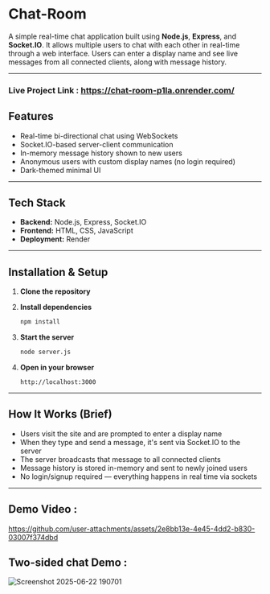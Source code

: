 # Chat-Room

A simple real-time chat application built using **Node.js**, **Express**, and **Socket.IO**. It allows multiple users to chat with each other in real-time through a web interface. Users can enter a display name and see live messages from all connected clients, along with message history.

---

### Live Project Link : https://chat-room-p1la.onrender.com/

## Features

- Real-time bi-directional chat using WebSockets
- Socket.IO-based server-client communication
- In-memory message history shown to new users
- Anonymous users with custom display names (no login required)
- Dark-themed minimal UI

---

## Tech Stack

- **Backend:** Node.js, Express, Socket.IO
- **Frontend:** HTML, CSS, JavaScript
- **Deployment:** Render

---

## Installation & Setup

1. **Clone the repository**

2. **Install dependencies**
   ```bash
   npm install
   ```

3. **Start the server**
   ```bash
   node server.js
   ```

4. **Open in your browser**
   ```
   http://localhost:3000
   ```

---

## How It Works (Brief)

- Users visit the site and are prompted to enter a display name
- When they type and send a message, it's sent via Socket.IO to the server
- The server broadcasts that message to all connected clients
- Message history is stored in-memory and sent to newly joined users
- No login/signup required — everything happens in real time via sockets

---

## Demo Video :

https://github.com/user-attachments/assets/2e8bb13e-4e45-4dd2-b830-03007f374dbd

## Two-sided chat Demo :

![Screenshot 2025-06-22 190701](https://github.com/user-attachments/assets/2a66593a-5756-4442-9518-efb8b833600d)
